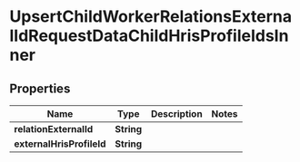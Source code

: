 

# UpsertChildWorkerRelationsExternalIdRequestDataChildHrisProfileIdsInner


## Properties

| Name | Type | Description | Notes |
|------------ | ------------- | ------------- | -------------|
|**relationExternalId** | **String** |  |  |
|**externalHrisProfileId** | **String** |  |  |



